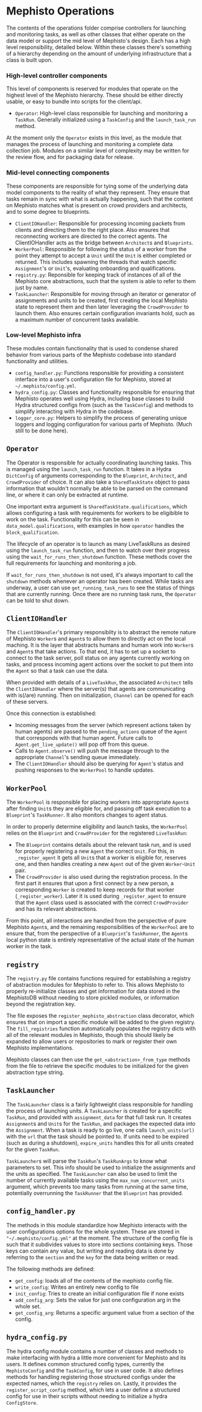 # Mephisto Operations
The contents of the operations folder comprise controllers for launching and monitoring tasks, as well as other classes that either operate on the data model or support the mid level of Mephisto's design. Each has a high level responsibility, detailed below. Within these classes there's something of a hierarchy depending on the amount of underlying infrastructure that a class is built upon. 

### High-level controller components
This level of components is reserved for modules that operate on the highest level of the Mephisto hierarchy. These should be either directly usable, or easy to bundle into scripts for the client/api.

- `Operator`: High-level class responsible for launching and monitoring a `TaskRun`. Generally initialized using a `TaskConfig` and the `launch_task_run` method.

At the moment only the `Operator` exists in this level, as the module that manages the process of launching and monitoring a complete data collection job. Modules on a similar level of complexity may be written for the review flow, and for packaging data for release.

### Mid-level connecting components
These components are responsible for tying some of the underlying data model components to the reality of what they represent. They ensure that tasks remain in sync with what is actually happening, such that the content on Mephisto matches what is present on crowd providers and architects, and to some degree to blueprints.

- `ClientIOHandler`: Responsible for processing incoming packets from clients and directing them to the right place. Also ensures that reconnecting workers are directed to the correct agents. The ClientIOHandler acts as the bridge between `Architect`s and `Blueprints`.
- `WorkerPool`: Responsible for following the status of a worker from the point they attempt to accept a `Unit` until the `Unit` is either completed or returned. This includes spawning the threads that watch specific `Assignment`'s or `Unit`'s, evaluating onboarding and qualifications.
- `registry.py`: Reponsible for keeping track of instances of all of the Mephisto core abstractions, such that the system is able to refer to them just by name. 
- `TaskLauncher`: Responsible for moving through an iterator or generator of assignments and units to be created, first creating the local Mephisto state to represent them and then later leveraging the `CrowdProvider` to launch them. Also ensures certain configuration invariants hold, such as a maximum number of concurrent tasks available.

### Low-level Mephisto infra
These modules contain functionality that is used to condense shared behavior from various parts of the Mephisto codebase into standard functionality and utilities.

- `config_handler.py`: Functions responsible for providing a consistent interface into a user's configuration file for Mephisto, stored at `~/.mephisto/config.yml`.
- `hydra_config.py`: Classes and functionality responsible for ensuring that Mephisto operates well using Hydra, including base classes to build Hydra structured configs from (such as the `TaskConfig`) and methods to simplify interacting with Hydra in the codebase.
- `logger_core.py`: Helpers to simplify the process of generating unique loggers and logging configuration for various parts of Mephisto. (Much still to be done here).


## `Operator`
The Operator is responsible for actually coordinating launching tasks. This is managed using the `launch_task_run` function. It takes in a Hydra `DictConfig` of arguments corresponding to the `Blueprint`, `Architect`, and `CrowdProvider` of choice. It can also take a `SharedTaskState` object to pass information that wouldn't normally be able to be parsed on the command line, or where it can only be extracted at runtime.

One important extra argument is `SharedTaskState.qualifications`, which allows configuring a task with requirements for workers to be eligibible to work on the task. Functionality for this can be seen in `data_model.qualifications`, with examples in how `operator` handles the `block_qualification`.

The lifecycle of an operator is to launch as many LiveTaskRuns as desired using the `launch_task_run` function, and then to watch over their progress using the `wait_for_runs_then_shutdown` function. These methods cover the full requirements for launching and monitoring a job.

If `wait_for_runs_then_shutdown` is not used, it's always important to call the `shutdown` methods whenever an operator has been created. While tasks are underway, a user can use `get_running_task_runs` to see the status of things that are currently running. Once there are no running task runs, the `Operator` can be told to shut down.


## `ClientIOHandler`
The `ClientIOHandler`'s primary responsiblity is to abstract the remote nature of Mephisto `Worker`s and `Agent`s to allow them to directly act on the local maching. It  is the layer that abstracts humans and human work into `Worker`s and `Agent`s that take actions. To that end, it has to set up a socket to connect to the task server, poll status on any agents currently working on tasks, and process incoming agent actions over the socket to put them into the `Agent` so that a task can use the data.

When provided with details of a `LiveTaskRun`, the associated `Architect` tells the `ClientIOHandler` where the server(s) that agents are communicating with is(/are) running. Then on initialization, `Channel` can be opened for each of these servers.

Once this connection is established:
- Incoming messages from the server (which represent actions taken by human agents) are passed to the `pending_actions` queue of the `Agent` that corresponds with that human agent. Future calls to `Agent.get_live_update()` will pop off from this queue. 
- Calls to `Agent.observe()` will push the message through to the appropriate `Channel`'s sending queue immediately.
- The `ClientIOHandler` should also be querying for `Agent`'s status and pushing responses to the `WorkerPool` to handle updates.


## `WorkerPool`
The `WorkerPool` is responsible for placing workers into appropriate `Agent`s after finding `Unit`s they are eligible for, and passing off task execution to a `Blueprint`'s `TaskRunner`. It also monitors changes to agent status. 


In order to properly determine eligibility and launch tasks, the `WorkerPool` relies on the `Blueprint` and `CrowdProvider` for the registered `LiveTaskRun`:
- The `Blueprint` contains details about the relevant task run, and is used for properly registering a new `Agent` the correct `Unit`. For this, in `_register_agent` it gets all `Unit`s that a worker is eligible for, reserves one, and then handles creating a new `Agent` out of the given `Worker`-`Unit` pair.
- The `CrowdProvider` is also used during the registration process. In the first part it ensures that upon a first connect by a new person, a corresponding `Worker` is created to keep records for that worker (`_register_worker`). Later it is used during `_register_agent` to ensure that the `Agent` class used is associated with the correct `CrowdProvider` and has its relevant abstractions.

From this point, all interactions are handled from the perspective of pure Mephisto `Agent`s, and the remaining responsibilities of the `WorkerPool` are to ensure that, from the perspective of a `Blueprint`'s `TaskRunner`, the `Agent`s local python state is entirely representative of the actual state of the human worker in the task. 

## `registry`
The `registry.py` file contains functions required for establishing a registry of abstraction modules for Mephisto to refer to. This allows Mephisto to properly re-initialize classes and get information for data stored in the MephistoDB without needing to store pickled modules, or information beyond the registration key.

The file exposes the `register_mephisto_abstraction` class decorator, which ensures that on import a specific module will be added to the given registry. The `fill_registries` function automatically populates the registry dicts with all of the relevant modules in Mephisto, though this should likely be expanded to allow users or repositories to mark or register their own Mephisto implementations.

Mephisto classes can then use the `get_<abstraction>_from_type` methods from the file to retrieve the specific modules to be initialized for the given abstraction type string.

## `TaskLauncher`
The `TaskLauncher` class is a fairly lightweight class responsible for handling the process of launching units. A `TaskLauncher` is created for a specific `TaskRun`, and provided with `assignment_data` for that full task run. It creates `Assignment`s and `Unit`s for the `TaskRun`, and packages the expected data into the `Assignment`.  When a task is ready to go live, one calls `launch_units(url)` with the `url` that the task should be pointed to. If units need to be expired (such as during a shutdown), `expire_units` handles this for all units created for the given `TaskRun`.

`TaskLauncher`s will parse the `TaskRun`'s `TaskRunArgs` to know what parameters to set. This info should be used to initialize the assignments and the units as specified. The `TaskLauncher` can also be used to limit the number of currently available tasks using the `max_num_concurrent_units` argument, which prevents too many tasks from running at the same time, potentially overrunning the `TaskRunner` that the `Blueprint` has provided.


## `config_handler.py`
The methods in this module standardize how Mephisto interacts with the user configurations options for the whole system. These are stored in `"~/.mephisto/config.yml"` at the moment. The structure of the config file is such that it subdivides values to store into sections containing keys. Those keys can contain any value, but writing and reading data is done by referring to the `section` and the `key` for the data being written or read.

The following methods are defined:
- `get_config`: loads all of the contents of the mephisto config file.
- `write_config`: Writes an entirely new config to file
- `init_config`: Tries to create an initial configuration file if none exists
- `add_config_arg`: Sets the value for just one configuration arg in the whole set.
- `get_config_arg`: Returns a specific argument value from a section of the config.

## `hydra_config.py`
The hydra config module contains a number of classes and methods to make interfacing with hydra a little more convenient for Mephisto and its users. It defines common structured config types, currently the `MephistoConfig` and the `TaskConfig`, for use in user code. It also defines methods for handling registering those structured configs under the expected names, which the `registry` relies on. Lastly, it provides the `register_script_config` method, which lets a user define a structured config for use in their scripts without needing to initialize a hydra `ConfigStore`.
